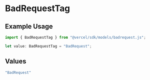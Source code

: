 # BadRequestTag

## Example Usage

```typescript
import { BadRequestTag } from "@vercel/sdk/models/badrequest.js";

let value: BadRequestTag = "BadRequest";
```

## Values

```typescript
"BadRequest"
```